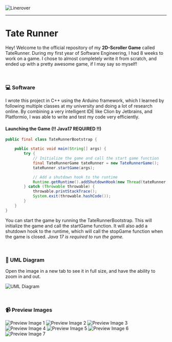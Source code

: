 ![Linerover](https://media.discordapp.net/attachments/1045280404971720725/1069302110769922148/poster-tate-runner.png?width=496&height=701)

---

# Tate Runner

Hey! Welcome to the official repository of my **2D-Scroller Game** called TateRunner. During my first year of Software Engineering, I had 8 weeks to work on a game. I chose to almost completely write it from scratch, and ended up with a pretty awesome game, if I may say so myself!

&nbsp;

### 💻 Software

I wrote this project in C++ using the Arduino framework, which I learned by following multiple classes at my university
and doing a lot of research online. By combining a very intelligent IDE like Clion by Jetbrains, and Platformio, I was
able to write and test my code very efficiently.

#### Launching the Game (!! **Java17 REQUIRED** !!)

```java
public final class TateRunnerBootstrap {

	public static void main(String[] args) {
		try {
			// Initialize the game and call the start game function
			final TateRunnerGame tateRunner = new TateRunnerGame();
			tateRunner.startGame(args);

			// Add a shutdown hook to the runtime
			Runtime.getRuntime().addShutdownHook(new Thread(tateRunner::stopGame));
		} catch (Throwable throwable) {
			throwable.printStackTrace();
			System.exit(throwable.hashCode());
		}
	}
}
```

You can start the game by running the TateRunnerBootstrap. This will initialize the game and call the startGame function. It will also add a shutdown hook to the runtime, which will call the stopGame function when the game is closed.
_Java 17 is required to run the game._

&nbsp;

### 🔧 UML Diagram

Open the image in a new tab to see it in full size, and have the ability to zoom in and out.

![UML Diagram](https://cdn.discordapp.com/attachments/456717855841320991/1069329932989251764/tate-runner-project-diagram.png)

&nbsp;

### 📹 Preview Images

![Preview Image 1](https://media.discordapp.net/attachments/1045280404971720725/1067888502236262450/image.png?width=810&height=456)
![Preview Image 2](https://media.discordapp.net/attachments/1045280404971720725/1067888502580183070/image.png?width=810&height=456)
![Preview Image 3](https://media.discordapp.net/attachments/1045280404971720725/1067888503091900436/image.png?width=810&height=456)
![Preview Image 4](https://media.discordapp.net/attachments/1045280404971720725/1067888503632961638/image.png?width=810&height=456)
![Preview Image 5](https://media.discordapp.net/attachments/1045280404971720725/1067940153047392369/image.png?width=810&height=456)
![Preview Image 6](https://media.discordapp.net/attachments/1045280404971720725/1067899162001154179/image.png?width=810&height=456)
![Preview Image 7](https://media.discordapp.net/attachments/1045280404971720725/1067940152766382191/image.png?width=810&height=456)